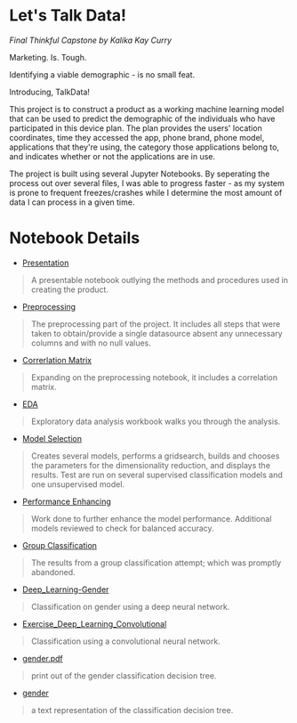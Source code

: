 # Let's Talk Data!
*Final Thinkful Capstone*
*by Kalika Kay Curry*


Marketing. Is. Tough.

Identifying a viable demographic - is no small feat.

Introducing, TalkData!

This project is to construct a product as a working machine learning model that can be used to predict the demographic of the individuals who have participated in this device plan. The plan provides the users' location coordinates, time they accessed the app, phone brand, phone model, applications that they're using, the category those applications belong to, and indicates whether or not the applications are in use.

The project is built using several Jupyter Notebooks. By seperating the process out over several files, I was able to progress faster - as my system is prone to frequent freezes/crashes while I determine the most amount of data I can process in a given time.

# Notebook Details

*  [Presentation](https://github.com/KalikaKay/TalkData/blob/main/Presentation.ipynb) 
> A presentable notebook outlying the methods and procedures used in creating the product.
* [Preprocessing](https://github.com/KalikaKay/TalkData/blob/main/Preprocessing.ipynb)
> The preprocessing part of the project. It includes all steps that were taken to obtain/provide a single datasource absent any unnecessary columns and with no null values.
* [Correrlation Matrix](https://github.com/KalikaKay/TalkData/blob/main/Correlation%20Matrix.ipynb) 
> Expanding on the preprocessing notebook, it includes a correlation matrix.
* [EDA](https://github.com/KalikaKay/TalkData/blob/main/EDA.ipynb)
> Exploratory data analysis workbook walks you through the analysis.
* [Model Selection](https://github.com/KalikaKay/TalkData/blob/main/Model%20Selection%20Gender.ipynb)
> Creates several models, performs a gridsearch, builds and chooses the parameters for the dimensionality reduction, and displays the results. Test are run on several supervised classification models and one unsupervised model. 
* [Performance Enhancing](https://github.com/KalikaKay/TalkData/blob/main/Performance%20Enhancing.ipynb) 
> Work done to further enhance the model performance. Additional models reviewed to check for balanced accuracy.
* [Group Classification](https://github.com/KalikaKay/TalkData/blob/main/Group%20Classification.ipynb) 
> The results from a group classification attempt; which was promptly abandoned.
* [Deep_Learning-Gender](https://github.com/KalikaKay/TalkData/blob/main/Deep_Learning_Gender.ipynb)
> Classification on gender using a deep neural network. 
* [Exercise_Deep_Learning_Convolutional](https://github.com/KalikaKay/TalkData/blob/main/Exercise_Deep_Learning_Convolutional.ipynb)
> Classification using a convolutional neural network. 
* [gender.pdf](https://github.com/KalikaKay/TalkData/blob/main/gender.pdf)
> print out of the gender classification decision tree.
* [gender](https://github.com/KalikaKay/TalkData/blob/main/gender)
> a text representation of the classification decision tree.
